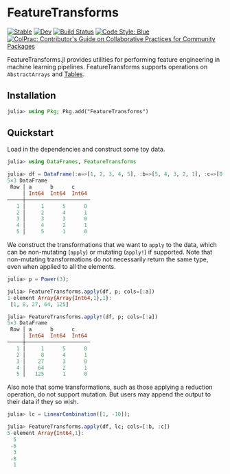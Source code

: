 # FeatureTransforms

[![Stable](https://img.shields.io/badge/docs-stable-blue.svg)](https://invenia.github.io/FeatureTransforms.jl/stable)
[![Dev](https://img.shields.io/badge/docs-dev-blue.svg)](https://invenia.github.io/FeatureTransforms.jl/dev)
[![Build Status](https://travis-ci.com/invenia/FeatureTransforms.jl.svg?branch=main)](https://travis-ci.com/invenia/FeatureTransforms.jl)
[![Code Style: Blue](https://img.shields.io/badge/code%20style-blue-4495d1.svg)](https://github.com/invenia/BlueStyle)
[![ColPrac: Contributor's Guide on Collaborative Practices for Community Packages](https://img.shields.io/badge/ColPrac-Contributor's%20Guide-blueviolet)](https://github.com/SciML/ColPrac)

FeatureTransforms.jl provides utilities for performing feature engineering in machine learning pipelines.
FeatureTransforms supports operations on `AbstractArrays` and [Tables](https://github.com/JuliaData/Tables.jl).

## Installation
```julia
julia> using Pkg; Pkg.add("FeatureTransforms")
```

## Quickstart
Load in the dependencies and construct some toy data.
```julia
julia> using DataFrames, FeatureTransforms

julia> df = DataFrame(:a=>[1, 2, 3, 4, 5], :b=>[5, 4, 3, 2, 1], :c=>[0, 1, 0, 1, 0])
5×3 DataFrame
 Row │ a      b      c     
     │ Int64  Int64  Int64 
─────┼─────────────────────
   1 │     1      5      0
   2 │     2      4      1
   3 │     3      3      0
   4 │     4      2      1
   5 │     5      1      0
```

We construct the transformations that we want to `apply` to the data, which can be non-mutating (`apply`) or mutating (`apply!`) if supported.
Note that non-mutating transformations do not necessarily return the same type, even when applied to all the elements.
```julia
julia> p = Power(3);

julia> FeatureTransforms.apply(df, p; cols=[:a])
1-element Array{Array{Int64,1},1}:
 [1, 8, 27, 64, 125]

julia> FeatureTransforms.apply!(df, p; cols=[:a])
5×3 DataFrame
 Row │ a      b      c     
     │ Int64  Int64  Int64 
─────┼─────────────────────
   1 │     1      5      0
   2 │     8      4      1
   3 │    27      3      0
   4 │    64      2      1
   5 │   125      1      0
```

Also note that some transformations, such as those applying a reduction operation, do not support mutation.
But users may append the output to their data if they so wish.
```julia
julia> lc = LinearCombination([1, -10]);

julia> FeatureTransforms.apply(df, lc; cols=[:b, :c])
5-element Array{Int64,1}:
  5
 -6
  3
 -8
  1

```
